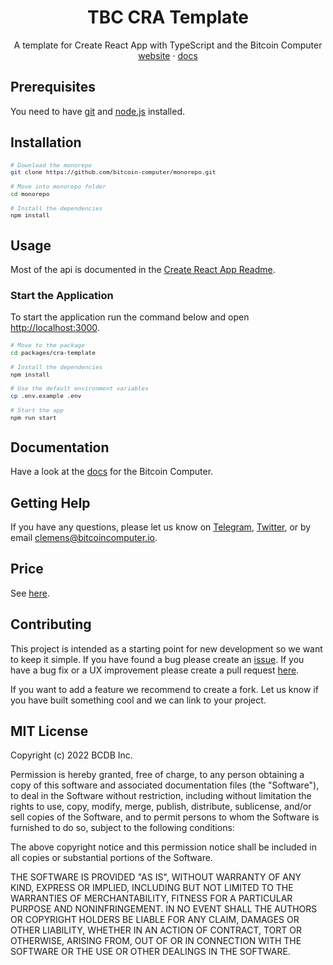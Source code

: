 <div align="center">
  <h1>TBC CRA Template</h1>
  <p>
    A template for Create React App with TypeScript and the Bitcoin Computer
    <br />
    <a href="http://bitcoincomputer.io/">website</a> &#183; <a href="http://docs.bitcoincomputer.io/">docs</a>
  </p>
</div>

## Prerequisites

You need to have [git](https://www.git-scm.com/) and [node.js](https://nodejs.org/) installed.

## Installation

<font size=1>

```sh
# Download the monorepo
git clone https://github.com/bitcoin-computer/monorepo.git

# Move into monorepo folder
cd monorepo

# Install the dependencies
npm install
```

</font>

## Usage

Most of the api is documented in the [Create React App Readme](https://github.com/facebook/create-react-app).

### Start the Application

To start the application run the command below and open [http://localhost:3000](http://localhost:3000).

<font size=1>

```bash
# Move to the package
cd packages/cra-template

# Install the dependencies
npm install

# Use the default environment variables
cp .env.example .env

# Start the app
npm run start
```

</font>

## Documentation

Have a look at the [docs](https://docs.bitcoincomputer.io/) for the Bitcoin Computer.

## Getting Help

If you have any questions, please let us know on <a href="https://t.me/thebitcoincomputer" target="_blank">Telegram</a>, <a href="https://twitter.com/TheBitcoinToken" target="_blank">Twitter</a>, or by email clemens@bitcoincomputer.io.

## Price

See [here](https://www.npmjs.com/package/@bitcoin-computer/lib#price).

## Contributing

This project is intended as a starting point for new development so we want to keep it simple. If you have found a bug please create an [issue](https://github.com/bitcoin-computer/monorepo/issues). If you have a bug fix or a UX improvement please create a pull request [here](https://github.com/bitcoin-computer/monorepo/pulls).

If you want to add a feature we recommend to create a fork. Let us know if you have built something cool and we can link to your project.

## MIT License

Copyright (c) 2022 BCDB Inc.

Permission is hereby granted, free of charge, to any person obtaining a copy of this software and associated documentation files (the "Software"), to deal in the Software without restriction, including without limitation the rights to use, copy, modify, merge, publish, distribute, sublicense, and/or sell copies of the Software, and to permit persons to whom the Software is furnished to do so, subject to the following conditions:

The above copyright notice and this permission notice shall be included in all copies or substantial portions of the Software.

THE SOFTWARE IS PROVIDED "AS IS", WITHOUT WARRANTY OF ANY KIND, EXPRESS OR IMPLIED, INCLUDING BUT NOT LIMITED TO THE WARRANTIES OF MERCHANTABILITY, FITNESS FOR A PARTICULAR PURPOSE AND NONINFRINGEMENT. IN NO EVENT SHALL THE AUTHORS OR COPYRIGHT HOLDERS BE LIABLE FOR ANY CLAIM, DAMAGES OR OTHER LIABILITY, WHETHER IN AN ACTION OF CONTRACT, TORT OR OTHERWISE, ARISING FROM, OUT OF OR IN CONNECTION WITH THE SOFTWARE OR THE USE OR OTHER DEALINGS IN THE SOFTWARE.

[node]: https://github.com/bitcoin-computer/monorepo/tree/main/packages/node
